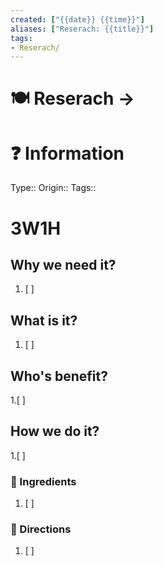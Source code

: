```yaml
---
created: ["{{date}} {{time}}"]
aliases: ["Reserach: {{title}}"]
tags:
- Reserach/
---
```


# 🍽 Reserach -> 

# ❓ Information
Type:: 
Origin:: 
Tags:: 

# 3W1H
## Why we need it?
1. [ ]
 
## What is it?
1. [ ]

## Who's benefit?
1.[ ]

## How we do it?
1.[ ]

### 🍜 Ingredients
1. [ ] 

### 📑 Directions
1. [ ] 


